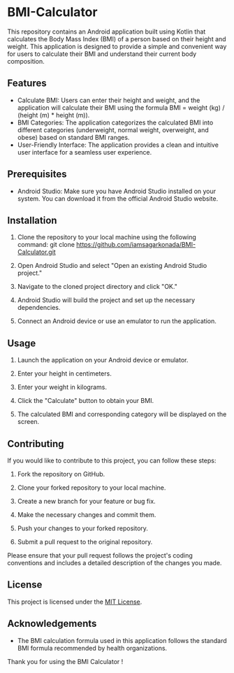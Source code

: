 # BMI-Calculator

This repository contains an Android application built using Kotlin that calculates the Body Mass Index (BMI) of a person based on their height and weight. This application is designed to provide a simple and convenient way for users to calculate their BMI and understand their current body composition.

## Features

- Calculate BMI: Users can enter their height and weight, and the application will calculate their BMI using the formula BMI = weight (kg) / (height (m) * height (m)).
- BMI Categories: The application categorizes the calculated BMI into different categories (underweight, normal weight, overweight, and obese) based on standard BMI ranges.
- User-Friendly Interface: The application provides a clean and intuitive user interface for a seamless user experience.

## Prerequisites

- Android Studio: Make sure you have Android Studio installed on your system. You can download it from the official Android Studio website.

## Installation

1. Clone the repository to your local machine using the following command:
  git clone https://github.com/iamsagarkonada/BMI-Calculator.git
2. Open Android Studio and select "Open an existing Android Studio project."

3. Navigate to the cloned project directory and click "OK."

4. Android Studio will build the project and set up the necessary dependencies.

5. Connect an Android device or use an emulator to run the application.

## Usage

1. Launch the application on your Android device or emulator.

2. Enter your height in centimeters.

3. Enter your weight in kilograms.

4. Click the "Calculate" button to obtain your BMI.

5. The calculated BMI and corresponding category will be displayed on the screen.

## Contributing

If you would like to contribute to this project, you can follow these steps:

1. Fork the repository on GitHub.

2. Clone your forked repository to your local machine.

3. Create a new branch for your feature or bug fix.

4. Make the necessary changes and commit them.

5. Push your changes to your forked repository.

6. Submit a pull request to the original repository.

Please ensure that your pull request follows the project's coding conventions and includes a detailed description of the changes you made.

## License

This project is licensed under the [MIT License](LICENSE).

## Acknowledgements

- The BMI calculation formula used in this application follows the standard BMI formula recommended by health organizations.

Thank you for using the BMI Calculator !



